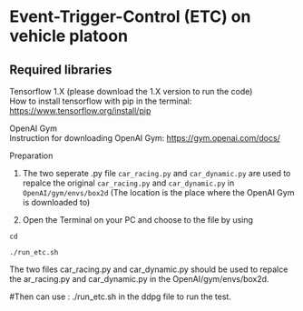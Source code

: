Event-Trigger-Control (ETC) on vehicle platoon
===========

Required libraries
--------------
Tensorflow 1.X (please download the 1.X version to run the code)  
How to install tensorflow with pip in the terminal:   https://www.tensorflow.org/install/pip  

OpenAI Gym  
Instruction for downloading OpenAI Gym:    https://gym.openai.com/docs/  

Preparation  
1. The two seperate .py file `car_racing.py` and `car_dynamic.py` are used to repalce the original  `car_racing.py` and `car_dynamic.py` in `OpenAI/gym/envs/box2d` (The location is the place where the OpenAI Gym is downloaded to) 

2. Open the Terminal on your PC and choose to the file by using  
```
cd 
```
```
./run_etc.sh
```
The two files car_racing.py and car_dynamic.py should be used to repalce the ar_racing.py and car_dynamic.py in the OpenAI/gym/envs/box2d.




#Then can use : ./run_etc.sh in the ddpg file to run the test.
